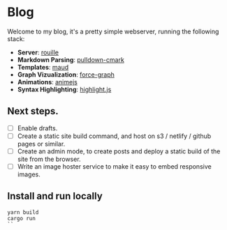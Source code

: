 # Blog

Welcome to my blog, it's a pretty simple webserver, running the following stack:

- **Server**: [rouille](https://github.com/tomaka/rouille)
- **Markdown Parsing**: [pulldown-cmark](https://github.com/raphlinus/pulldown-cmark)
- **Templates**: [maud](https://github.com/lambda-fairy/maud)
- **Graph Vizualization**: [force-graph](https://github.com/vasturiano/force-graph)
- **Animations**: [animejs](https://github.com/juliangarnier/anime/)
- **Syntax Highlighting**: [highlight.js](https://github.com/highlightjs/highlight.js)

## Next steps.
- [ ] Enable drafts.
- [ ] Create a static site build command, and host on s3 / netlify / github pages or similar.
- [ ] Create an admin mode, to create posts and deploy a static build of the site from the browser.
- [ ] Write an image hoster service to make it easy to embed responsive images.

## Install and run locally
```
yarn build
cargo run
``
